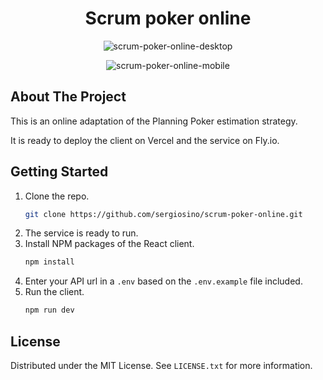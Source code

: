 <div align="center">
  <h1 align="center">Scrum poker online</h3>
</div>

<div align="center">
  
![scrum-poker-online-desktop](https://github.com/sergiosino/scrum-poker-online/assets/35705449/5baa6886-c04a-41af-88b0-2a91da0e59e8)

![scrum-poker-online-mobile](https://github.com/sergiosino/scrum-poker-online/assets/35705449/7fd1239e-34d2-4727-8dab-06bc07294526)

</div>

<!-- ABOUT THE PROJECT -->
## About The Project

This is an online adaptation of the Planning Poker estimation strategy.

It is ready to deploy the client on Vercel and the service on Fly.io.



<!-- GETTING STARTED -->
## Getting Started

1. Clone the repo.
   ```sh
   git clone https://github.com/sergiosino/scrum-poker-online.git
   ```
3. The service is ready to run.
4. Install NPM packages of the React client.
   ```sh
   npm install
   ```
5. Enter your API url in a `.env` based on the `.env.example` file included.
6. Run the client.
   ```sh
   npm run dev
   ```



<!-- LICENSE -->
## License

Distributed under the MIT License. See `LICENSE.txt` for more information.
